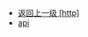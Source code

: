- [返回上一级 [http]](page/web前端/Vue相关的页面搭建/1_基本项目/baseDemo/src/http/)
- [api](page/web前端/Vue相关的页面搭建/1_基本项目/baseDemo/src/http/api/)
